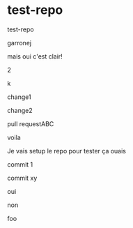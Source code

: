 # test-repo

test-repo

garronej

mais oui c'est clair!

2

k

change1

change2


pull requestABC

voila

Je vais setup le repo pour tester ça ouais

commit 1

commit xy

oui

non

foo
